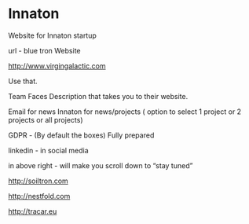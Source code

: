 # Innaton
Website for Innaton startup



url - blue tron
Website

http://www.virgingalactic.com 

Use that.

Team 
Faces 
Description that takes you to their website.

Email for news
Innaton for news/projects ( option to select 1 project or 2 projects or all projects)

GDPR - 
(By default the boxes)
Fully prepared 

linkedin - in social media


in above right - will make you scroll down to “stay tuned”

http://soiltron.com 

http://nestfold.com 


http://tracar.eu 
